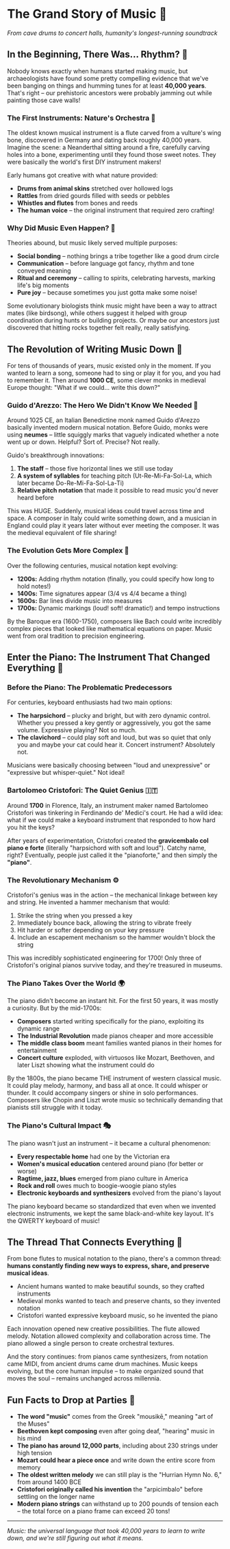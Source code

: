 # The Grand Story of Music 🎵

*From cave drums to concert halls, humanity's longest-running soundtrack*

## In the Beginning, There Was... Rhythm? 🥁

Nobody knows exactly when humans started making music, but archaeologists have found some pretty compelling evidence that we've been banging on things and humming tunes for at least **40,000 years**. That's right – our prehistoric ancestors were probably jamming out while painting those cave walls!

### The First Instruments: Nature's Orchestra 🦴

The oldest known musical instrument is a flute carved from a vulture's wing bone, discovered in Germany and dating back roughly 40,000 years. Imagine the scene: a Neanderthal sitting around a fire, carefully carving holes into a bone, experimenting until they found those sweet notes. They were basically the world's first DIY instrument makers!

Early humans got creative with what nature provided:
- **Drums from animal skins** stretched over hollowed logs
- **Rattles** from dried gourds filled with seeds or pebbles
- **Whistles and flutes** from bones and reeds
- **The human voice** – the original instrument that required zero crafting!

### Why Did Music Even Happen? 🤔

Theories abound, but music likely served multiple purposes:
- **Social bonding** – nothing brings a tribe together like a good drum circle
- **Communication** – before language got fancy, rhythm and tone conveyed meaning
- **Ritual and ceremony** – calling to spirits, celebrating harvests, marking life's big moments
- **Pure joy** – because sometimes you just gotta make some noise!

Some evolutionary biologists think music might have been a way to attract mates (like birdsong), while others suggest it helped with group coordination during hunts or building projects. Or maybe our ancestors just discovered that hitting rocks together felt really, really satisfying.

## The Revolution of Writing Music Down 📜

For tens of thousands of years, music existed only in the moment. If you wanted to learn a song, someone had to sing or play it for you, and you had to remember it. Then around **1000 CE**, some clever monks in medieval Europe thought: "What if we could... write this down?"

### Guido d'Arezzo: The Hero We Didn't Know We Needed 🎼

Around 1025 CE, an Italian Benedictine monk named Guido d'Arezzo basically invented modern musical notation. Before Guido, monks were using **neumes** – little squiggly marks that vaguely indicated whether a note went up or down. Helpful? Sort of. Precise? Not really.

Guido's breakthrough innovations:
1. **The staff** – those five horizontal lines we still use today
2. **A system of syllables** for teaching pitch (Ut-Re-Mi-Fa-Sol-La, which later became Do-Re-Mi-Fa-Sol-La-Ti)
3. **Relative pitch notation** that made it possible to read music you'd never heard before

This was HUGE. Suddenly, musical ideas could travel across time and space. A composer in Italy could write something down, and a musician in England could play it years later without ever meeting the composer. It was the medieval equivalent of file sharing!

### The Evolution Gets More Complex 📝

Over the following centuries, musical notation kept evolving:
- **1200s:** Adding rhythm notation (finally, you could specify how long to hold notes!)
- **1400s:** Time signatures appear (3/4 vs 4/4 became a thing)
- **1600s:** Bar lines divide music into measures
- **1700s:** Dynamic markings (loud! soft! dramatic!) and tempo instructions

By the Baroque era (1600-1750), composers like Bach could write incredibly complex pieces that looked like mathematical equations on paper. Music went from oral tradition to precision engineering.

## Enter the Piano: The Instrument That Changed Everything 🎹

### Before the Piano: The Problematic Predecessors

For centuries, keyboard enthusiasts had two main options:
- **The harpsichord** – plucky and bright, but with zero dynamic control. Whether you pressed a key gently or aggressively, you got the same volume. Expressive playing? Not so much.
- **The clavichord** – could play soft and loud, but was so quiet that only you and maybe your cat could hear it. Concert instrument? Absolutely not.

Musicians were basically choosing between "loud and unexpressive" or "expressive but whisper-quiet." Not ideal!

### Bartolomeo Cristofori: The Quiet Genius 🇮🇹

Around **1700** in Florence, Italy, an instrument maker named Bartolomeo Cristofori was tinkering in Ferdinando de' Medici's court. He had a wild idea: what if we could make a keyboard instrument that responded to how hard you hit the keys?

After years of experimentation, Cristofori created the **gravicembalo col piano e forte** (literally "harpsichord with soft and loud"). Catchy name, right? Eventually, people just called it the "pianoforte," and then simply the **"piano"**.

### The Revolutionary Mechanism ⚙️

Cristofori's genius was in the action – the mechanical linkage between key and string. He invented a hammer mechanism that would:
1. Strike the string when you pressed a key
2. Immediately bounce back, allowing the string to vibrate freely
3. Hit harder or softer depending on your key pressure
4. Include an escapement mechanism so the hammer wouldn't block the string

This was incredibly sophisticated engineering for 1700! Only three of Cristofori's original pianos survive today, and they're treasured in museums.

### The Piano Takes Over the World 🌍

The piano didn't become an instant hit. For the first 50 years, it was mostly a curiosity. But by the mid-1700s:

- **Composers** started writing specifically for the piano, exploiting its dynamic range
- **The Industrial Revolution** made pianos cheaper and more accessible
- **The middle class boom** meant families wanted pianos in their homes for entertainment
- **Concert culture** exploded, with virtuosos like Mozart, Beethoven, and later Liszt showing what the instrument could do

By the 1800s, the piano became THE instrument of western classical music. It could play melody, harmony, and bass all at once. It could whisper or thunder. It could accompany singers or shine in solo performances. Composers like Chopin and Liszt wrote music so technically demanding that pianists still struggle with it today.

### The Piano's Cultural Impact 🎭

The piano wasn't just an instrument – it became a cultural phenomenon:
- **Every respectable home** had one by the Victorian era
- **Women's musical education** centered around piano (for better or worse)
- **Ragtime, jazz, blues** emerged from piano culture in America
- **Rock and roll** owes much to boogie-woogie piano styles
- **Electronic keyboards and synthesizers** evolved from the piano's layout

The piano keyboard became so standardized that even when we invented electronic instruments, we kept the same black-and-white key layout. It's the QWERTY keyboard of music!

## The Thread That Connects Everything 🧵

From bone flutes to musical notation to the piano, there's a common thread: **humans constantly finding new ways to express, share, and preserve musical ideas**.

- Ancient humans wanted to make beautiful sounds, so they crafted instruments
- Medieval monks wanted to teach and preserve chants, so they invented notation
- Cristofori wanted expressive keyboard music, so he invented the piano

Each innovation opened new creative possibilities. The flute allowed melody. Notation allowed complexity and collaboration across time. The piano allowed a single person to create orchestral textures.

And the story continues: from pianos came synthesizers, from notation came MIDI, from ancient drums came drum machines. Music keeps evolving, but the core human impulse – to make organized sound that moves the soul – remains unchanged across millennia.

## Fun Facts to Drop at Parties 🎪

- **The word "music"** comes from the Greek "mousikē," meaning "art of the Muses"
- **Beethoven kept composing** even after going deaf, "hearing" music in his mind
- **The piano has around 12,000 parts**, including about 230 strings under high tension
- **Mozart could hear a piece once** and write down the entire score from memory
- **The oldest written melody** we can still play is the "Hurrian Hymn No. 6," from around 1400 BCE
- **Cristofori originally called his invention** the "arpicimbalo" before settling on the longer name
- **Modern piano strings** can withstand up to 200 pounds of tension each – the total force on a piano frame can exceed 20 tons!

---

*Music: the universal language that took 40,000 years to learn to write down, and we're still figuring out what it means.*
